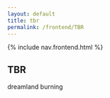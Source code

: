 ```yaml
---
layout: default
title: tbr
permalink: /frontend/TBR
---
```


{% include nav.frontend.html %}

## TBR

dreamland burning